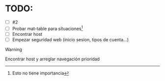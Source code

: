 # TODO:
  - [ ] #2
  - [ ] Probar mat-table para situaciones[^1]
  - [ ] Encontrar host
  - [ ] Empezar seguridad web (inicio sesion, tipos de cuenta...)

> [!WARNING]
> Encontrar host y arreglar navegación prioridad

[^1]: Esto no tiene importancia
